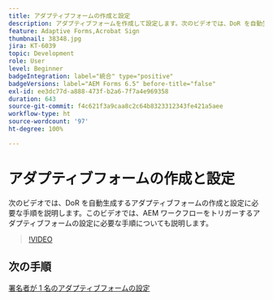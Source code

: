 ```yaml
---
title: アダプティブフォームの作成と設定
description: アダプティブフォームを作成して設定します。次のビデオでは、DoR を自動生成するアダプティブフォームの作成と設定に必要な手順を説明します。このビデオでは、AEM ワークフローをトリガーするアダプティブフォームの設定に必要な手順についても説明します。
feature: Adaptive Forms,Acrobat Sign
thumbnail: 38348.jpg
jira: KT-6039
topic: Development
role: User
level: Beginner
badgeIntegration: label="統合" type="positive"
badgeVersions: label="AEM Forms 6.5" before-title="false"
exl-id: ee3dc77d-a888-473f-b2a6-7f7a4e969358
duration: 643
source-git-commit: f4c621f3a9caa8c2c64b8323312343fe421a5aee
workflow-type: ht
source-wordcount: '97'
ht-degree: 100%

---
```


# アダプティブフォームの作成と設定

次のビデオでは、DoR を自動生成するアダプティブフォームの作成と設定に必要な手順を説明します。このビデオでは、AEM ワークフローをトリガーするアダプティブフォームの設定に必要な手順についても説明します。

>[!VIDEO](https://video.tv.adobe.com/v/327811?quality=12&learn=on&captions=jpn)

## 次の手順

[署名者が 1 名のアダプティブフォームの設定](./configure-adaptive-form-for-single-signer.md)